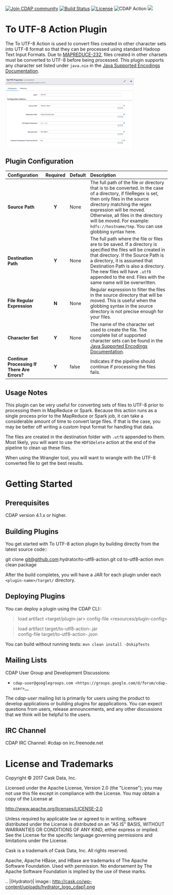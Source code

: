 <a href="https://cdap-users.herokuapp.com/"><img alt="Join CDAP community" src="https://cdap-users.herokuapp.com/badge.svg?t=vertica-bulk-load"/></a> [![Build Status](https://travis-ci.org/hydrator/vertica-bulk-load.svg?branch=master)](https://travis-ci.org/hydrator/vertica-bulk-load) [![License](https://img.shields.io/badge/License-Apache%202.0-blue.svg)](https://opensource.org/licenses/Apache-2.0) <img alt="CDAP Action" src="https://cdap-users.herokuapp.com/assets/cdap-action.svg"/> []() <img src="https://cdap-users.herokuapp.com/assets/cm-available.svg"/>

To UTF-8 Action Plugin
======================

The To UTF-8 Action is used to convert files created in other character sets
into UTF-8 format so that they can be processed using standard Hadoop Text Input Formats.
Due to [MAPREDUCE-232](https://issues.apache.org/jira/browse/MAPREDUCE-232), files created
in other charsets must be converted to UTF-8 before being processed. This plugin supports
any character set listed under ``java.nio`` in 
the [Java Supported Encodings Documentation](https://docs.oracle.com/javase/8/docs/technotes/guides/intl/encoding.doc.html).

<img align="center" src="docs/plugin-to-utf8-action.png"  width="400" alt="plugin configuration" />

Plugin Configuration
---------------------

| Configuration | Required | Default | Description |
| :------------ | :------: | :------ | :---------- |
| **Source Path** | **Y** | None | The full path of the file or directory that is to be converted. In the case of a directory, if fileRegex is set, then only files in the source directory matching the regex expression will be moved. Otherwise, all files in the directory will be moved. For example: `hdfs://hostname/tmp`. You can use globbing syntax here. |
| **Destination Path** | **Y** | None | The full path where the file or files are to be saved. If a directory is specified the files will be created in that directory. If the Source Path is a directory, it is assumed that Destination Path is also a directory. The new files will have ``.utf8`` appended to the end. Files with the same name will be overwritten. |
| **File Regular Expression** | **N** | None | Regular expression to filter the files in the source directory that will be moved. This is useful when the globbing syntax in the source directory is not precise enough for your files. |
| **Character Set** | **Y** | None| The name of the character set used to create the file. The complete list of supported character sets can be found in the [Java Supported Encodings Documentation](https://docs.oracle.com/javase/8/docs/technotes/guides/intl/encoding.doc.html). |
| **Continue Processing If There Are Errors?** | **Y** | false | Indicates if the pipeline should continue if processing the files fails. |

Usage Notes
-----------

This plugin can be very useful for converting sets of files to UTF-8 prior to processing them in MapReduce or Spark. Because this action runs as a single process prior to the MapReduce or Spark job, it can take a considerable amount of time to convert large files. If that is the case, you may be better off writing a custom Input format for handling that data.
 
The files are created in the destination folder with ``.utf8`` appended to them. Most likely, you will want to use the ``HDFSDelete`` action at the end of the pipeline to clean up these files.

When using the Wrangler tool, you will want to wrangle with the UTF-8 converted file to get the best results.


Getting Started
===============

Prerequisites
--------------
CDAP version 4.1.x or higher.

Building Plugins
----------------
You get started with To UTF-8 action plugin by building directly from the latest source code::

   git clone git@github.com:hydrator/to-utf8-action.git
   cd to-utf8-action
   mvn clean package

After the build completes, you will have a JAR for each plugin under each
``<plugin-name>/target/`` directory.

Deploying Plugins
-----------------
You can deploy a plugin using the CDAP CLI::

  > load artifact <target/plugin-jar> config-file <resources/plugin-config>

  > load artifact target/to-utf8-action-<version>.jar \
         config-file target/to-utf8-action-<version>.json

You can build without running tests: ``mvn clean install -DskipTests``

Mailing Lists
-------------
CDAP User Group and Development Discussions:

- `cdap-user@googlegroups.com <https://groups.google.com/d/forum/cdap-user>`__

The *cdap-user* mailing list is primarily for users using the product to develop
applications or building plugins for appplications. You can expect questions from
users, release announcements, and any other discussions that we think will be helpful
to the users.

IRC Channel
-----------
CDAP IRC Channel: #cdap on irc.freenode.net


License and Trademarks
======================

Copyright © 2017 Cask Data, Inc.

Licensed under the Apache License, Version 2.0 (the "License"); you may not use this file except
in compliance with the License. You may obtain a copy of the License at

http://www.apache.org/licenses/LICENSE-2.0

Unless required by applicable law or agreed to in writing, software distributed under the
License is distributed on an "AS IS" BASIS, WITHOUT WARRANTIES OR CONDITIONS OF ANY KIND,
either express or implied. See the License for the specific language governing permissions
and limitations under the License.

Cask is a trademark of Cask Data, Inc. All rights reserved.

Apache, Apache HBase, and HBase are trademarks of The Apache Software Foundation. Used with
permission. No endorsement by The Apache Software Foundation is implied by the use of these marks.

.. |(Hydrator)| image:: http://cask.co/wp-content/uploads/hydrator_logo_cdap1.png
